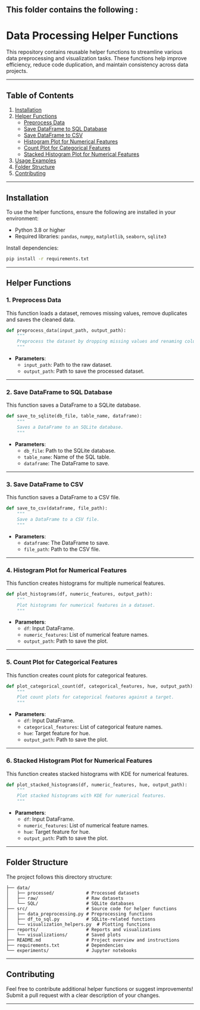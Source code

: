 ## **This folder contains the following :**
# **Data Processing Helper Functions**

This repository contains reusable helper functions to streamline various data preprocessing and visualization tasks. These functions help improve efficiency, reduce code duplication, and maintain consistency across data projects.

---

## **Table of Contents**

1. [Installation](#installation)
2. [Helper Functions](#helper-functions)
   - [Preprocess Data](#1-preprocess-data)
   - [Save DataFrame to SQL Database](#2-save-dataframe-to-sql-database)
   - [Save DataFrame to CSV](#3-save-dataframe-to-csv)
   - [Histogram Plot for Numerical Features](#4-histogram-plot-for-numerical-features)
   - [Count Plot for Categorical Features](#5-count-plot-for-categorical-features)
   - [Stacked Histogram Plot for Numerical Features](#6-stacked-histogram-plot-for-numerical-features)
3. [Usage Examples](#usage-examples)
4. [Folder Structure](#folder-structure)
5. [Contributing](#contributing)

---

## **Installation**

To use the helper functions, ensure the following are installed in your environment:

- Python 3.8 or higher
- Required libraries: `pandas`, `numpy`, `matplotlib`, `seaborn`, `sqlite3`

Install dependencies:

```bash
pip install -r requirements.txt
```

---

## **Helper Functions**

### **1. Preprocess Data**

This function loads a dataset, removes missing values, remove duplicates and saves the cleaned data.

```python
def preprocess_data(input_path, output_path):
    """
    Preprocess the dataset by dropping missing values and renaming columns.
    """
```

- **Parameters**:
  - `input_path`: Path to the raw dataset.
  - `output_path`: Path to save the processed dataset.

---

### **2. Save DataFrame to SQL Database**

This function saves a DataFrame to a SQLite database.

```python
def save_to_sqlite(db_file, table_name, dataframe):
    """
    Saves a DataFrame to an SQLite database.
    """
```

- **Parameters**:
  - `db_file`: Path to the SQLite database.
  - `table_name`: Name of the SQL table.
  - `dataframe`: The DataFrame to save.

---

### **3. Save DataFrame to CSV**

This function saves a DataFrame to a CSV file.

```python
def save_to_csv(dataframe, file_path):
    """
    Save a DataFrame to a CSV file.
    """
```

- **Parameters**:
  - `dataframe`: The DataFrame to save.
  - `file_path`: Path to the CSV file.

---

### **4. Histogram Plot for Numerical Features**

This function creates histograms for multiple numerical features.

```python
def plot_histograms(df, numeric_features, output_path):
    """
    Plot histograms for numerical features in a dataset.
    """
```

- **Parameters**:
  - `df`: Input DataFrame.
  - `numeric_features`: List of numerical feature names.
  - `output_path`: Path to save the plot.

---

### **5. Count Plot for Categorical Features**

This function creates count plots for categorical features.

```python
def plot_categorical_count(df, categorical_features, hue, output_path):
    """
    Plot count plots for categorical features against a target.
    """
```

- **Parameters**:
  - `df`: Input DataFrame.
  - `categorical_features`: List of categorical feature names.
  - `hue`: Target feature for hue.
  - `output_path`: Path to save the plot.

---

### **6. Stacked Histogram Plot for Numerical Features**

This function creates stacked histograms with KDE for numerical features.

```python
def plot_stacked_histograms(df, numeric_features, hue, output_path):
    """
    Plot stacked histograms with KDE for numerical features.
    """
```

- **Parameters**:
  - `df`: Input DataFrame.
  - `numeric_features`: List of numerical feature names.
  - `hue`: Target feature for hue.
  - `output_path`: Path to save the plot.

---

## **Folder Structure**

The project follows this directory structure:

```
├── data/
│   ├── processed/            # Processed datasets
│   ├── raw/                  # Raw datasets
│   └── SQL/                  # SQLite databases
├── src/                      # Source code for helper functions
│   ├── data_preprocessing.py # Preprocessing functions
│   ├── df_to_sql.py          # SQLite-related functions
│   └── visualization_helpers.py  # Plotting functions
├── reports/                  # Reports and visualizations
│   └── visualizations/       # Saved plots
├── README.md                 # Project overview and instructions
├── requirements.txt          # Dependencies
└── experiments/              # Jupyter notebooks
```

---

## **Contributing**

Feel free to contribute additional helper functions or suggest improvements! Submit a pull request with a clear description of your changes.

--- 
